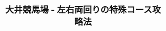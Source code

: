 ---
title: "大井競馬場 - 左右両回りの特殊コース攻略法"
description: "大井競馬場のコース攻略法を距離別に詳しく解説。左右両回り可能な特殊コースの特徴、枠順有利不利、各距離の攻略ポイントを分析。"
course_image: "images/ooi_right.png"
course_specs:
  回り: "右回り（左回りも可能）"
  フルゲート: "16頭"
  1周距離: "内回り：1,400m / 外回り：1,600m"
  直線: "内回り：286m / 外回り：386m"
  幅員: "25m"
  特徴: "日本で唯一左右両回りが可能な競馬場"
distances:
  - title: "大井競馬場1000m攻略法｜スタート力と初速が勝敗を分ける超短距離戦"
    description: "スタートして間もなく最初のコーナーに差し掛かるため、発馬での出遅れは致命的な不利となります。特にフルゲートに近い出走頭数の場合、内外の枠順による影響が顕著に現れ、位置取りの巧さが勝敗に直結します。この舞台で最も重要なのは「スタートダッシュ」と「初速の速さ」。序盤で前に出た馬がそのまま粘り込むケースが多く見られます。一方で、先行勢が競り合ってオーバーペースになった場合は、直線で後方からの差し・追込みが決まることもあり、展開読みが大きなカギとなるコースです。"
    image: "images/ooi/ooi_1000.png"
    description: "スタートして間もなく最初のコーナーに差しかかるため、発馬での出遅れは致命的な不利となります。特にフルゲートに近い出走頭数の場合、内外の枠順による影響が顕著に現れ、位置取りの巧さが勝敗に直結します。この舞台で最も重要なのは「スタートダッシュ」と「初速の速さ」。序盤で前に出た馬がそのまま粘り込むケースが多く見られます。一方で、先行勢が競り合ってオーバーペースになった場合は、直線で後方からの差し・追込みが決まることもあり、展開読みが大きなカギとなるコースです。<br><br><a href=\"/blog/2025-08-16-ooi-1000m/\" class=\"distance-cta-button\">🚀 大井1000m完全攻略ガイドを見る →</a>"
  - title: "大井競馬場1200m攻略法｜外枠に厳しいスピード決戦"
    description: "スタートから序盤の直線部分は比較的長めに確保されていますが、フルゲートに近い多頭数レースでは外枠の馬が不利を受けやすいコースです。特に外枠から逃げを狙う場合は、スタートでしっかり加速して前へ行けるかどうかが勝負の分かれ目になります。一方、内枠の馬も序盤で前に出られないと、外から被されて進路を失うリスクがあり、位置取り次第では苦戦するケースも少なくありません。ペースは速く流れる傾向にあり、基本的には先行馬が粘り込みやすい舞台ですが、差し馬も前目のポジションを取っておくことが好走の条件です。大井1200mは「枠順とスタートが勝敗を左右するスピード決戦」の典型であり、展開予想においては先行力とポジショニングの巧さを重視することが重要です。"
    image: "images/ooi/ooi_1200.png"
    description: "スタートから序盤の直線部分は比較的長めに確保されていますが、フルゲートに近い多頭数レースでは外枠の馬が不利を受けやすいコースです。特に外枠から逃げを狙う場合は、スタートでしっかり加速して前へ行けるかどうかが勝負の分かれ目になります。一方、内枠の馬も序盤で前に出られないと、外から被されて進路を失うリスクがあり、位置取り次第では苦戦するケースも少なくありません。ペースは速く流れる傾向にあり、基本的には先行馬が粘り込みやすい舞台ですが、差し馬も前目のポジションを取っておくことが好走の条件です。大井1200mは「枠順とスタートが勝敗を左右するスピード決戦」の典型であり、展開予想においては先行力とポジショニングの巧さを重視することが重要です。<br><br><a href=\"/blog/2025-08-16-ooi-1200m/\" class=\"distance-cta-button\">⚡ 大井1200m完全攻略ガイドを見る →</a>"
  - title: "大井競馬場1400m攻略法｜内枠優勢で展開予測が勝負のカギ"
    description: "スタート地点は2コーナーポケット。最初のコーナーまでの距離が短いため、内枠が全体的に有利となりやすいコースです。逃げ・先行タイプの馬が外枠に入ると、コーナーで大きな距離ロスを強いられやすく、位置取りに苦労する展開になりがちです。逆に内枠に入った馬でも、スタートで出遅れると他馬に囲まれて動きが制限され、力を発揮できないケースも少なくありません。差し馬の場合は、内枠からスムーズにポジションを確保できれば無駄なくコーナーを回り、長い大井の直線を生かして末脚を繰り出すチャンスが広がります。大井1400mは「内枠優勢＋展開が勝敗を左右する典型的な舞台」であり、予想においては枠順とスタート、さらに序盤の位置取りが最重要ポイントといえるでしょう。"
    image: "images/ooi/ooi_1400.png"
    description: "スタート地点は2コーナーポケット。最初のコーナーまでの距離が短いため、内枠が全体的に有利となりやすいコースです。逃げ・先行タイプの馬が外枠に入ると、コーナーで大きな距離ロスを強いられやすく、位置取りに苦労する展開になりがちです。逆に内枠に入った馬でも、スタートで出遅れると他馬に囲まれて動きが制限され、力を発揮できないケースも少なくありません。差し馬の場合は、内枠からスムーズにポジションを確保できれば無駄なくコーナーを回り、長い大井の直線を生かして末脚を繰り出すチャンスが広がります。大井1400mは「内枠優勢＋展開が勝敗を左右する典型的な舞台」であり、予想においては枠順とスタート、さらに序盤の位置取りが最重要ポイントといえるでしょう。<br><br><a href=\"/blog/2025-08-16-ooi-1400m/\" class=\"distance-cta-button\">🏁 大井1400m完全攻略ガイドを見る →</a>"
  - title: "大井競馬場1500m攻略法｜内回りコースならではの戦略性"
    description: "スタートから1コーナーまでの距離が短いため、外枠の馬はどうしても外を回らされやすく、距離ロスが大きくなります。特に先行タイプが外枠に入った場合はスムーズに位置を取れず、後手に回って苦しい展開になるケースが目立ちます。内回りコースの特徴として、前方で流れに乗れる先行馬が圧倒的に有利。一方で差し馬は、内側でロスなく立ち回れるかどうかが好走の条件となります。直線は短めで差し込みは難しいものの、序盤から先行争いが激しくなった場合には、後方から差し脚を伸ばす馬が台頭し、波乱の結果になることもあります。大井1500mは「内枠の先行馬が有利」というセオリーを基本にしながらも、展開の乱れ次第で差し馬が突き抜ける可能性も秘めた、戦略性の高い舞台です。"
    image: "images/ooi/ooi_1500.png"
  - title: "大井競馬場1600m攻略法｜ペース配分が勝敗を左右するマイル戦"
    description: "スタートしてすぐに1コーナーを迎えるため、各馬が内へ殺到しやすく、序盤のポジション争いは激しくなります。特にフルゲート時の外枠は不利を受けやすく、スムーズに好位を取るには高い先行力が必要です。展開面では、道中の流れが落ち着きやすく、マイペースで逃げた馬がそのまま粘り込むケースが目立ちます。ただし、後方勢が一斉に動き出すと先行馬が総崩れとなり、差し馬が台頭するシーンも多く見られるのが特徴です。差し馬は外を回るロスを抱えやすいものの、展開が向けば直線で大きく伸びてくる場面があります。大井1600mは「ペース配分次第で勢力図が一変するコース」。逃げ・先行の地力と展開読み、そして差し馬の末脚が交錯するため、枠順と流れをどう読むかが予想の最大のカギとなります。"
    image: "images/ooi/ooi_1600.png"
    description: "スタートしてすぐに1コーナーを迎えるため、各馬が内へ殺到しやすく、序盤のポジション争いは激しくなります。特にフルゲート時の外枠は不利を受けやすく、スムーズに好位を取るには高い先行力が必要です。展開面では、道中の流れが落ち着きやすく、マイペースで逃げた馬がそのまま粘り込むケースが目立ちます。ただし、後方勢が一斉に動き出すと先行馬が総崩れとなり、差し馬が台頭するシーンも多く見られるのが特徴です。差し馬は外を回るロスを抱えやすいものの、展開が向けば直線で大きく伸びてくる場面があります。大井1600mは「ペース配分次第で勢力図が一変するコース」。逃げ・先行の地力と展開読み、そして差し馬の末脚が交錯するため、枠順と流れをどう読むかが予想の最大のカギとなります。<br><br><a href=\"/blog/2025-08-16-ooi-1600m/\" class=\"distance-cta-button\">🎯 大井1600m完全攻略ガイドを見る →</a>"
  - title: "大井競馬場1650m攻略法｜大井唯一の左回りコース"
    description: "大井競馬場の施行距離の中で唯一「左回り」で行われるのが1650m戦です。通常の右回りコースとは異なるため、馬には柔軟なバランス感覚が求められ、騎手にも独特のコース取りや操縦技術が必要となります。また、枠順の有利不利も右回りコースとは逆の傾向が出ることがあり、大井の他の距離では見られない特殊性を持っています。そのため、左回りでの実績や適性を持つ馬を重視することが、予想を組み立てる上で非常に重要です。大井1650mは「大井唯一の左回り」という特殊条件を持つ舞台であり、展開予想や脚質分析に加えて、左回り適性の有無を見極めることが攻略の最大ポイントとなります。"
    image: "images/ooi/ooi_1650.png"
    description: "大井競馬場の施行距離の中で唯一「左回り」で行われるのが1650m戦です。通常の右回りコースとは異なるため、馬には柔軟なバランス感覚が求められ、騎手にも独特のコース取りや操縦技術が必要となります。また、枠順の有利不利も右回りコースとは逆の傾向が出ることがあり、大井の他の距離では見られない特殊性を持っています。そのため、左回りでの実績や適性を持つ馬を重視することが、予想を組み立てる上で非常に重要です。大井1650mは「大井唯一の左回り」という特殊条件を持つ舞台であり、展開予想や脚質分析に加えて、左回り適性の有無を見極めることが攻略の最大ポイントとなります。<br><br><a href=\"/blog/2025-08-16-ooi-1650m/\" class=\"distance-cta-button\">🔄 大井1650m完全攻略ガイドを見る →</a>"
  - title: "大井競馬場1700m攻略法｜外回り直線で実力が試される舞台"
    description: "スタート地点はゴール板手前付近。最初のコーナーまでの距離が短いため、序盤は先行争いが激しくなりやすいコースです。内外の枠順によって位置取りが左右されやすく、特に先行馬にとっては序盤のポジショニングが勝敗を大きく左右します。ただし、このコースは外回りを使用するため直線が長く、差し・追込み馬にとっても十分に力を発揮できる条件が整っています。序盤で脚を使った先行勢が直線で失速すれば、後方からの差し込みが決まる展開も少なくありません。大井1700mは「スタート直後の先行争い」と「直線での脚比べ」が両立する舞台であり、まさに総合力が問われる条件。実力馬が力通りに結果を残しやすい一方で、展開次第では波乱も生まれるコースです。"
    image: "images/ooi/ooi_1700.png"
    description: "スタート地点はゴール板手前付近。最初のコーナーまでの距離が短いため、序盤は先行争いが激しくなりやすいコースです。内外の枠順によって位置取りが左右されやすく、特に先行馬にとっては序盤のポジショニングが勝敗を大きく左右します。ただし、このコースは外回りを使用するため直線が長く、差し・追込み馬にとっても十分に力を発揮できる条件が整っています。序盤で脚を使った先行勢が直線で失速すれば、後方からの差し込みが決まる展開も少なくありません。大井1700mは「スタート直後の先行争い」と「直線での脚比べ」が両立する舞台であり、まさに総合力が問われる条件。実力馬が力通りに結果を残しやすい一方で、展開次第では波乱も生まれるコースです。<br><br><a href=\"/blog/2025-08-16-ooi-1700m/\" class=\"distance-cta-button\">🏆 大井1700m完全攻略ガイドを見る →</a>"
  - title: "大井競馬場1800m攻略法｜スタミナと展開読みが試される中距離戦"
    description: "スタート地点は内回り1600mと同じ位置。1コーナーまでの距離が確保されているため、枠順による有利不利は比較的少なく、地力が問われる舞台です。外回りコースを使用することで直線が長く、序盤は距離を意識してペースが落ち着く傾向にあります。展開面では、逃げ・先行馬がマイペースで運ぶと粘り込むケースが多く見られますが、直線が長いため差し馬の台頭も十分可能。騎手のペース判断や仕掛けどころの巧拙が勝敗を大きく左右するコースです。最終的には「どこまで末脚を残せるか」「スタミナを温存できるか」が決め手となり、力のある馬が結果を残しやすい一方で、展開次第では波乱も生じやすい条件といえるでしょう。"
    image: "images/ooi/ooi_1800.png"
    description: "スタート地点は内回り1600mと同じ位置。1コーナーまでの距離が確保されているため、枠順による有利不利は比較的少なく、地力が問われる舞台です。外回りコースを使用することで直線が長く、序盤は距離を意識してペースが落ち着く傾向にあります。展開面では、逃げ・先行馬がマイペースで運ぶと粘り込むケースが多く見られますが、直線が長いため差し馬の台頭も十分可能。騎手のペース判断や仕掛けどころの巧拙が勝敗を大きく左右するコースです。最終的には「どこまで末脚を残せるか」「スタミナを温存できるか」が決め手となり、力のある馬が結果を残しやすい一方で、展開次第では波乱も生じやすい条件といえるでしょう。<br><br><a href=\"/blog/2025-08-16-ooi-1800m/\" class=\"distance-cta-button\">💪 大井1800m完全攻略ガイドを見る →</a>"
  - title: "大井競馬場2000m攻略法｜力が結果に直結するフラットな条件"
    description: "スタート地点は4コーナーの出口付近。最初のコーナーまでは約500mと十分な直線があるため、序盤でポジションを取りやすく、枠順による有利不利はほとんどありません。内外どの枠からでもスムーズに競馬ができる点が、このコースの大きな特徴です。展開としては、逃げ馬が粘り込むケースもあれば、差し・追込み馬が直線で伸びてくるシーンもあり、特定の脚質に極端な偏りはありません。長い直線をどう使うか、そして道中でどれだけ脚を温存できるかが勝敗を左右します。総合的に、大井2000mは「実力馬が力通りに走りやすい舞台」。地力の差が明確に表れやすく、展開や枠順の妙よりも馬の能力そのものが反映されやすい距離設定です。"
    image: "images/ooi/ooi_2000.png"
    description: "スタート地点は4コーナーの出口付近。最初のコーナーまでは約500mと十分な直線があるため、序盤でポジションを取りやすく、枠順による有利不利はほとんどありません。内外どの枠からでもスムーズに競馬ができる点が、このコースの大きな特徴です。展開としては、逃げ馬が粘り込むケースもあれば、差し・追込み馬が直線で伸びてくるシーンもあり、特定の脚質に極端な偏りはありません。長い直線をどう使うか、そして道中でどれだけ脚を温存できるかが勝敗を左右します。総合的に、大井2000mは「実力馬が力通りに走りやすい舞台」。地力の差が明確に表れやすく、展開や枠順の妙よりも馬の能力そのものが反映されやすい距離設定です。<br><br><a href=\"/blog/2025-08-16-ooi-2000m/\" class=\"distance-cta-button\">🏅 大井2000m完全攻略ガイドを見る →</a>"
  - title: "大井競馬場2400m攻略法｜スタミナと駆け引きが問われる長距離戦"
    description: "スタート直後に1周目の3コーナーを迎えるため、内枠の馬が大きく有利になるコースです。序盤からポジションを取れるかどうかが、その後の展開に直結します。道中はスローペースに落ち着くことが多く、前で競馬をする馬がそのまま粘り込むケースが目立ちます。差し馬が勝ち切るためには、じわじわとポジションを上げながら直線勝負に持ち込むのが理想形。しかし仕掛けを早めすぎると、ゴール前でスタミナを使い切ってしまい、失速するリスクもあります。大井2400mは「スタミナ＋騎手のペース判断」が勝敗を分ける典型的な長距離戦。内枠を引いた先行馬が有利ですが、道中の駆け引き次第では波乱も起こりうる、展開読みが重要なコースといえるでしょう。"
    image: "images/ooi/ooi_2400.png"
    description: "スタート直後に1周目の3コーナーを迎えるため、内枠の馬が大きく有利になるコースです。序盤からポジションを取れるかどうかが、その後の展開に直結します。道中はスローペースに落ち着くことが多く、前で競馬をする馬がそのまま粘り込むケースが目立ちます。差し馬が勝ち切るためには、じわじわとポジションを上げながら直線勝負に持ち込むのが理想形。しかし仕掛けを早めすぎると、ゴール前でスタミナを使い切ってしまい、失速するリスクもあります。大井2400mは「スタミナ＋騎手のペース判断」が勝敗を分ける典型的な長距離戦。内枠を引いた先行馬が有利ですが、道中の駆け引き次第では波乱も起こりうる、展開読みが重要なコースといえるでしょう。<br><br><a href=\"/blog/2025-08-16-ooi-2400m/\" class=\"distance-cta-button\">🎣 大井2400m完全攻略ガイドを見る →</a>"
  - title: "大井競馬場2600m攻略法｜スタミナと精神力が試される最長距離戦"
    description: "スタート地点は1000m戦と同じ位置で、やや内枠が有利となります。序盤から極端な先行争いは起きにくく、道中は2400m同様にスローペースで流れることが多いのが特徴です。大井競馬場の施行距離の中で最も長い2600m戦では、スタミナはもちろん、最後の直線を凌ぎ切る精神力も求められます。2周目の向正面では各騎手が仕掛けを意識して動く場面が多く、隊列が一気に入れ替わるケースも珍しくありません。最終直線では消耗戦ならではの迫力ある叩き合いが繰り広げられ、最後まで力を温存できた馬が勝利を掴みます。大井2600mは「持久力＋精神力＋騎手の駆け引き」が結果を左右する舞台であり、展開読みとペース判断が予想の最大のカギとなります。"
    image: "images/ooi/ooi_2600.png"
    description: "スタート地点は1000m戦と同じ位置で、やや内枠が有利となります。序盤から極端な先行争いは起きにくく、道中は2400m同様にスローペースで流れることが多いのが特徴です。大井競馬場の施行距離の中で最も長い2600m戦では、スタミナはもちろん、最後の直線を凌ぎ切る精神力も求められます。2周目の向正面では各騎手が仕掛けを意識して動く場面が多く、隊列が一気に入れ替わるケースも珍しくありません。最終直線では消耗戦ならではの迫力ある叩き合いが繰り広げられ、最後まで力を温存できた馬が勝利を掴みます。大井2600mは「持久力＋精神力＋騎手の駆け引き」が結果を左右する舞台であり、展開読みとペース判断が予想の最大のカギとなります。<br><br><a href=\"/blog/2025-08-16-ooi-2600m/\" class=\"distance-cta-button\">🎆 大井2600m完全攻略ガイドを見る →</a>"
---
